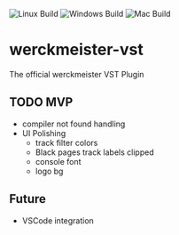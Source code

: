 ![Linux Build](https://github.com/werckme/werckmeister-vst/workflows/Linux%20Build/badge.svg)
![Windows Build](https://github.com/werckme/werckmeister-vst/workflows/Windows%20Build/badge.svg)
![Mac Build](https://github.com/werckme/werckmeister-vst/workflows/Mac%20Build/badge.svg)


# werckmeister-vst
The official werckmeister VST Plugin


## TODO MVP
* compiler not found handling
* UI Polishing
    * track filter colors
    * Black pages track labels clipped
    * console font
    * logo bg

## Future
* VSCode integration
